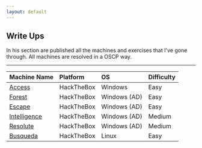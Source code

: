 ```yaml
---
layout: default
---
```


## Write Ups

In his section are published all the machines and exercises that I've gone through. All machines are resolved in a OSCP way.

* * *

| Machine Name | Platform    | OS | Difficulty|   
|:-------------|:------------|:------- |:----------
| [Access](./writeups/access.html)    | HackTheBox | Windows | Easy |
| [Forest](./writeups/forest.html)  | HackTheBox | Windows (AD) | Easy |
| [Escape](./writeups/escape.html)  | HackTheBox | Windows (AD) | Easy |
| [Intelligence](./writeups/intelligence.html)  | HackTheBox | Windows (AD) | Medium |
| [Resolute](./writeups/resolute.html)  | HackTheBox | Windows (AD) | Medium |
| [Busqueda](./writeups/busqueda.html)  | HackTheBox | Linux | Easy |
